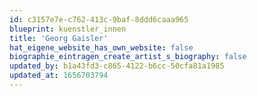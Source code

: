 ```yaml
---
id: c3157e7e-c762-413c-9baf-8ddd6caaa965
blueprint: kuenstler_innen
title: 'Georg Gaisler'
hat_eigene_website_has_own_website: false
biographie_eintragen_create_artist_s_biography: false
updated_by: b1a43fd3-c865-4122-b6cc-50cfa81a1985
updated_at: 1656703794
---
```

